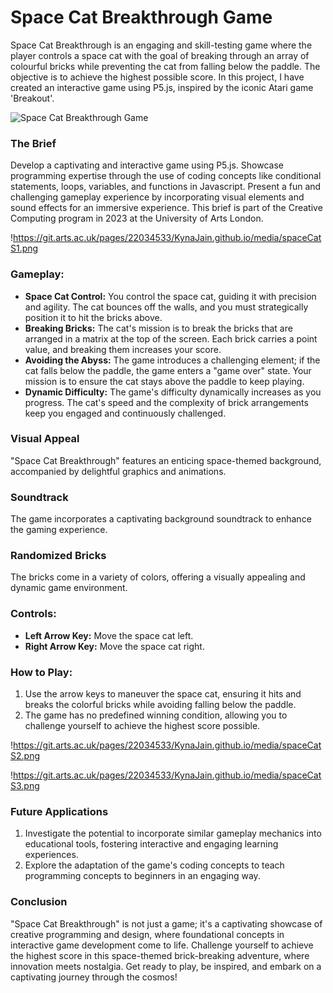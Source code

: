 # Space Cat Breakthrough Game

Space Cat Breakthrough is an engaging and skill-testing game where the player controls a space cat with the goal of breaking through an array of colourful bricks while preventing the cat from falling below the paddle. The objective is to achieve the highest possible score. In this project, I have created an interactive game using P5.js, inspired by the iconic Atari game 'Breakout'.

![Space Cat Breakthrough Game](https://git.arts.ac.uk/pages/22034533/KynaJain.github.io/media/spaceCat.JPG)


### **The Brief**

Develop a captivating and interactive game using P5.js. Showcase programming expertise through the use of coding concepts like conditional statements, loops, variables, and functions in Javascript. Present a fun and challenging gameplay experience by incorporating visual elements and sound effects for an immersive experience. This brief is part of the Creative Computing program in 2023 at the University of Arts London.

!https://git.arts.ac.uk/pages/22034533/KynaJain.github.io/media/spaceCatS1.png

### **Gameplay:**

- **Space Cat Control:** You control the space cat, guiding it with precision and agility. The cat bounces off the walls, and you must strategically position it to hit the bricks above.
- **Breaking Bricks:** The cat's mission is to break the bricks that are arranged in a matrix at the top of the screen. Each brick carries a point value, and breaking them increases your score.
- **Avoiding the Abyss:** The game introduces a challenging element; if the cat falls below the paddle, the game enters a "game over" state. Your mission is to ensure the cat stays above the paddle to keep playing.
- **Dynamic Difficulty:** The game's difficulty dynamically increases as you progress. The cat's speed and the complexity of brick arrangements keep you engaged and continuously challenged.

### **Visual Appeal**

"Space Cat Breakthrough" features an enticing space-themed background, accompanied by delightful graphics and animations.

### **Soundtrack**

The game incorporates a captivating background soundtrack to enhance the gaming experience.

### **Randomized Bricks**

The bricks come in a variety of colors, offering a visually appealing and dynamic game environment.

### **Controls:**

- **Left Arrow Key:** Move the space cat left.
- **Right Arrow Key:** Move the space cat right.

### **How to Play:**

1. Use the arrow keys to maneuver the space cat, ensuring it hits and breaks the colorful bricks while avoiding falling below the paddle.
2. The game has no predefined winning condition, allowing you to challenge yourself to achieve the highest score possible.

!https://git.arts.ac.uk/pages/22034533/KynaJain.github.io/media/spaceCatS2.png

!https://git.arts.ac.uk/pages/22034533/KynaJain.github.io/media/spaceCatS3.png

### **Future Applications**

1. Investigate the potential to incorporate similar gameplay mechanics into educational tools, fostering interactive and engaging learning experiences.
2. Explore the adaptation of the game's coding concepts to teach programming concepts to beginners in an engaging way.

### **Conclusion**

"Space Cat Breakthrough" is not just a game; it's a captivating showcase of creative programming and design, where foundational concepts in interactive game development come to life. Challenge yourself to achieve the highest score in this space-themed brick-breaking adventure, where innovation meets nostalgia. Get ready to play, be inspired, and embark on a captivating journey through the cosmos!
